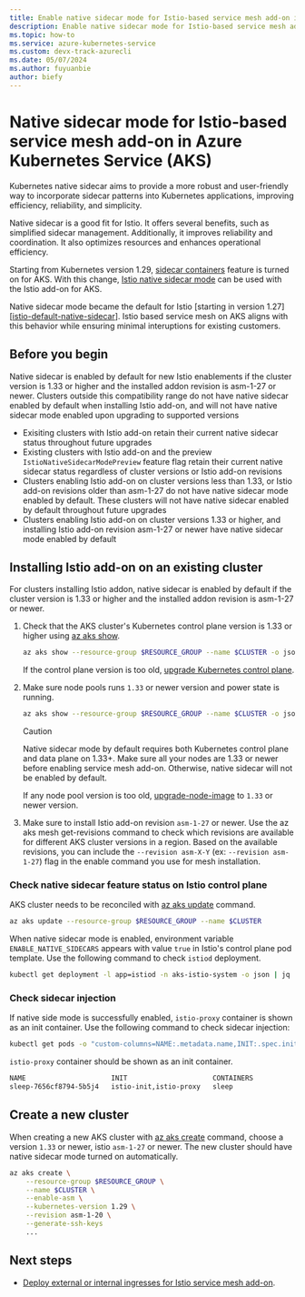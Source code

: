 ```yaml
---
title: Enable native sidecar mode for Istio-based service mesh add-on in Azure Kubernetes Service (AKS) (preview)
description: Enable native sidecar mode for Istio-based service mesh add-on in Azure Kubernetes Service (AKS) (preview).
ms.topic: how-to
ms.service: azure-kubernetes-service
ms.custom: devx-track-azurecli
ms.date: 05/07/2024
ms.author: fuyuanbie
author: biefy
---
```


# Native sidecar mode for Istio-based service mesh add-on in Azure Kubernetes Service (AKS)

Kubernetes native sidecar aims to provide a more robust and user-friendly way to incorporate sidecar patterns into Kubernetes applications, improving efficiency, reliability, and simplicity.

Native sidecar is a good fit for Istio. It offers several benefits, such as simplified sidecar management. Additionally, it improves reliability and coordination. It also optimizes resources and enhances operational efficiency.

Starting from Kubernetes version 1.29, [sidecar containers][k8s-native-sidecar-support] feature is turned on for AKS. With this change, [Istio native sidecar mode][istio-native-sidecar-support] can be used with the Istio add-on for AKS.

Native sidecar mode became the default for Istio [starting in version 1.27][[istio-default-native-sidecar]]. Istio based service mesh on AKS aligns with this behavior while ensuring minimal interuptions for existing customers.

## Before you begin
Native sidecar is enabled by default for new Istio enablements if the cluster version is 1.33 or higher and the installed addon revision is asm-1-27 or newer. Clusters outside this compatibility range do not have native sidecar enabled by default when installing Istio add-on, and will not have native sidecar mode enabled upon upgrading to supported versions
- Exisiting clusters with Istio add-on retain their current native sidecar status throughout future upgrades
- Existing clusters with Istio add-on and the preview `IstioNativeSidecarModePreview` feature flag retain their current native sidecar status regardless of cluster versions or Istio add-on revisions
- Clusters enabling Istio add-on on cluster versions less than 1.33, or Istio add-on revisions older than asm-1-27 do not have native sidecar mode enabled by default. These clusters will not have native sidecar enabled by default throughout future upgrades
- Clusters enabling Istio add-on on cluster versions 1.33 or higher, and installing Istio add-on revision asm-1-27 or newer have native sidecar mode enabled by default



## Installing Istio add-on on an existing cluster
For clusters installing Istio addon, native sidecar is enabled by default if the cluster version is 1.33 or higher and the installed addon revision is asm-1-27 or newer.

1. Check that the AKS cluster's Kubernetes control plane version is 1.33 or higher using [az aks show][az-aks-show].

   ```bash
   az aks show --resource-group $RESOURCE_GROUP --name $CLUSTER -o json | jq ".kubernetesVersion"
   ```

   If the control plane version is too old, [upgrade Kubernetes control plane][upgrade-aks-cluster].

2. Make sure node pools runs `1.33` or newer version and power state is running.

   ```bash
   az aks show --resource-group $RESOURCE_GROUP --name $CLUSTER -o json | jq ".agentPoolProfiles[] | { currentOrchestratorVersion, powerState}"
   ```

   > [!CAUTION]
   > Native sidecar mode by default requires both Kubernetes control plane and data plane on 1.33+. Make sure all your nodes are 1.33 or newer before enabling service mesh add-on. Otherwise, native sidecar will not be enabled by default.

   If any node pool version is too old, [upgrade-node-image][upgrade-node-image] to `1.33` or newer version.

3. Make sure to install Istio add-on revision `asm-1-27` or newer. Use the az aks mesh get-revisions command to check which revisions are available for different AKS cluster versions in a region. Based on the available revisions, you can include the `--revision asm-X-Y` (ex: `--revision asm-1-27`) flag in the enable command you use for mesh installation.



### Check native sidecar feature status on Istio control plane

AKS cluster needs to be reconciled with [az aks update][az-aks-update] command.

```bash
az aks update --resource-group $RESOURCE_GROUP --name $CLUSTER
```

When native sidecar mode is enabled, environment variable `ENABLE_NATIVE_SIDECARS` appears with value `true` in Istio's control plane pod template. Use the following command to check `istiod` deployment.

```bash
kubectl get deployment -l app=istiod -n aks-istio-system -o json | jq '.items[].spec.template.spec.containers[].env[] | select(.name=="ENABLE_NATIVE_SIDECARS")'
```

### Check sidecar injection

If native side mode is successfully enabled, `istio-proxy` container is shown as an init container. Use the following command to check sidecar injection:

```bash
kubectl get pods -o "custom-columns=NAME:.metadata.name,INIT:.spec.initContainers[*].name,CONTAINERS:.spec.containers[*].name"
```

`istio-proxy` container should be shown as an init container.

```bash
NAME                     INIT                     CONTAINERS
sleep-7656cf8794-5b5j4   istio-init,istio-proxy   sleep
```

## Create a new cluster

When creating a new AKS cluster with [az aks create][az-aks-create] command, choose a version `1.33` or newer, istio `asm-1-27` or newer. The new cluster should have native sidecar mode turned on automatically.

```bash
az aks create \
    --resource-group $RESOURCE_GROUP \
    --name $CLUSTER \
    --enable-asm \
    --kubernetes-version 1.29 \
    --revision asm-1-20 \
    --generate-ssh-keys    
    ...
```

## Next steps

* [Deploy external or internal ingresses for Istio service mesh add-on][istio-deploy-ingress].

<!--- External Links --->
[istio-native-sidecar-support]: https://istio.io/latest/blog/2023/native-sidecars/
[istioctl-kube-inject]: https://istio.io/latest/docs/reference/commands/istioctl/#istioctl-kube-inject
[k8s-native-sidecar-support]: https://kubernetes.io/blog/2023/08/25/native-sidecar-containers/
[istio-default-native-sidecar]: https://istio.io/latest/news/releases/1.27.x/announcing-1.27/change-notes/#installation

<!--- Internal Links --->
[az-aks-create]: /cli/azure/aks#az_aks_create
[az-aks-show]: /cli/azure/aks#az_aks_show
[az-aks-update]: /cli/azure/aks#az_aks_update
[az-feature-register]: /cli/azure/feature#az-feature-register
[az-feature-show]: /cli/azure/feature#az-feature-show
[az-provider-register]: /cli/azure/provider#az-provider-register
[istio-deploy-ingress]: ./istio-deploy-ingress.md
[istio-upgrade]: ./istio-upgrade.md
[upgrade-aks-cluster]: ./upgrade-aks-cluster.md
[upgrade-node-image]: ./node-image-upgrade.md
